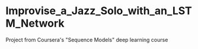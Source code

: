 # Improvise_a_Jazz_Solo_with_an_LSTM_Network
Project from Coursera's "Sequence Models" deep learning course
